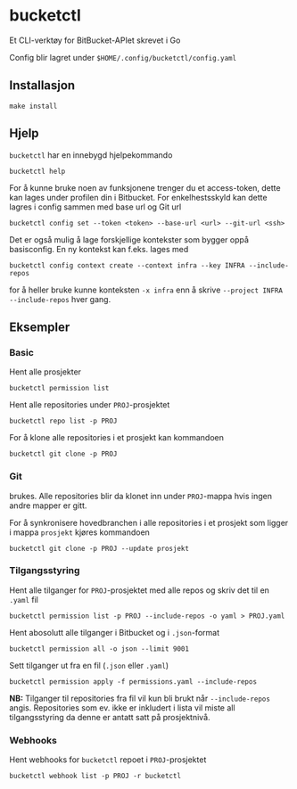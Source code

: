 # bucketctl

Et CLI-verktøy for BitBucket-APIet skrevet i Go

Config blir lagret under `$HOME/.config/bucketctl/config.yaml`

## Installasjon

```shell
make install
```

## Hjelp

`bucketctl` har en innebygd hjelpekommando

```shell 
bucketctl help
```

For å kunne bruke noen av funksjonene trenger du et access-token,
dette kan lages under profilen din i Bitbucket.
For enkelhestsskyld kan dette lagres i config sammen med base url og Git url

```shell
bucketctl config set --token <token> --base-url <url> --git-url <ssh>
```

Det er også mulig å lage forskjellige kontekster som bygger oppå basisconfig.
En ny kontekst kan f.eks. lages med

```shell
bucketctl config context create --context infra --key INFRA --include-repos
```

for å heller bruke kunne konteksten `-x infra` enn å skrive `--project INFRA --include-repos` hver gang.

## Eksempler

### Basic

Hent alle prosjekter

```shell
bucketctl permission list 
```

Hent alle repositories under `PROJ`-prosjektet

```shell
bucketctl repo list -p PROJ
```

For å klone alle repositories i et prosjekt kan kommandoen

```shell
bucketctl git clone -p PROJ
```

### Git

brukes.
Alle repositories blir da klonet inn under `PROJ`-mappa hvis ingen andre mapper er gitt.

For å synkronisere hovedbranchen i alle repositories i et prosjekt som ligger i mappa `prosjekt` kjøres kommandoen

```shell
bucketctl git clone -p PROJ --update prosjekt
```

### Tilgangsstyring

Hent alle tilganger for `PROJ`-prosjektet med alle repos og skriv det til en `.yaml` fil

```shell
bucketctl permission list -p PROJ --include-repos -o yaml > PROJ.yaml
```

Hent abosolutt alle tilganger i Bitbucket og i `.json`-format

```shell
bucketctl permission all -o json --limit 9001
```

Sett tilganger ut fra en fil (`.json` eller `.yaml`)

```shell
bucketctl permission apply -f permissions.yaml --include-repos
```

**NB:** Tilganger til repositories fra fil vil kun bli brukt når `--include-repos` angis.
Repositories som ev. ikke er inkludert i lista vil miste all tilgangsstyring da denne er antatt satt på prosjektnivå.

### Webhooks

Hent webhooks for `bucketctl` repoet i `PROJ`-prosjektet

```shell
bucketctl webhook list -p PROJ -r bucketctl
```